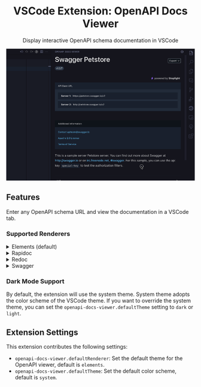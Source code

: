 <div align="center">
  <h1> VSCode Extension: OpenAPI Docs Viewer</h1>
  <p>Display interactive OpenAPI schema documentation in VSCode</p>
</div>

![Overview](docs/images/overview.gif)

## Features

Enter any OpenAPI schema URL and view the documentation in a VSCode tab.

### Supported Renderers

<details>
  <summary>Elements (default)</summary>

  **Preview**
  ![Elements Dark Theme: Small](docs/images/theme-elements-dark-small.png)
  ![Elements Dark Theme: Large](docs/images/theme-elements-dark-large.png)
  ![Elements Light Theme: Small](docs/images/theme-elements-light-small.png)
  ![Elements Light Theme: Large](docs/images/theme-elements-light-large.png)
</details>
<details>
  <summary>Rapidoc</summary>

  **Preview**
  ![rapidoc Dark Theme: Small](docs/images/theme-rapidoc-dark-small.png)
  ![rapidoc Dark Theme: Large](docs/images/theme-rapidoc-dark-large.png)
  ![rapidoc Light Theme: Small](docs/images/theme-rapidoc-light-small.png)
  ![rapidoc Light Theme: Large](docs/images/theme-rapidoc-light-large.png)
</details>
<details>
  <summary>Redoc</summary>

  **Preview**
  ![redoc Dark Theme: Small](docs/images/theme-redoc-dark-small.png)
  ![redoc Dark Theme: Large](docs/images/theme-redoc-dark-large.png)
  ![redoc Light Theme: Small](docs/images/theme-redoc-light-small.png)
  ![redoc Light Theme: Large](docs/images/theme-redoc-light-large.png)
</details>
<details>
  <summary>Swagger</summary>

  **Preview**
  ![swagger Dark Theme: Small](docs/images/theme-swagger-dark-small.png)
  ![swagger Dark Theme: Large](docs/images/theme-swagger-dark-large.png)
  ![swagger Light Theme: Small](docs/images/theme-swagger-light-small.png)
  ![swagger Light Theme: Large](docs/images/theme-swagger-light-large.png)
</details>

### Dark Mode Support

By default, the extension will use the system theme. System theme adopts the color scheme of the VSCode theme. If you want to override the system theme, you can set the `openapi-docs-viewer.defaultTheme` setting to `dark` or `light`.

## Extension Settings

This extension contributes the following settings:

* `openapi-docs-viewer.defaultRenderer`: Set the default theme for the OpenAPI viewer, default is `elements`.
* `openapi-docs-viewer.defaultTheme`: Set the default color scheme, default is `system`.
